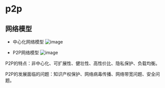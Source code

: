 # p2p

## 网络模型

* 中心化网络模型
![image](https://github.com/user-attachments/assets/3b4c679c-09de-4f5c-986c-e950e4808153)

* P2P网络模型
![image](https://github.com/user-attachments/assets/e417ac2e-68d6-4305-9b16-5e6d7a0fcdd0)

P2P的特点：非中心化、可扩展性、健壮性、高性价比、隐私保护、负载均衡。 

P2P的发展面临的问题：知识产权保护、网络病毒传播、网络带宽问题、安全问题。 
